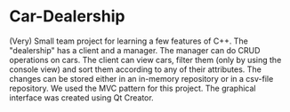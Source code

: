 # Car-Dealership
(Very) Small team project for learning a few features of C++. The "dealership" has a client and a manager. The manager can do CRUD operations on cars. 
The client can view cars, filter them (only by using the console view) and sort them according to any of their attributes. The changes can be stored 
either in an in-memory repository or in a csv-file repository. We used the MVC pattern for this project. The graphical interface was created using Qt
Creator.

